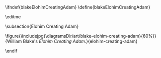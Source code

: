 \ifndef{blakeElohimCreatingAdam}
\define{blakeElohimCreatingAdam}

\editme

\subsection{Elohim Creating Adam}

\figure{\includejpg{\diagramsDir/art/blake-elohim-creating-adam}{60%}}{William Blake's *Elohim Creating Adam*.}{elohim-creating-adam}


\endif
